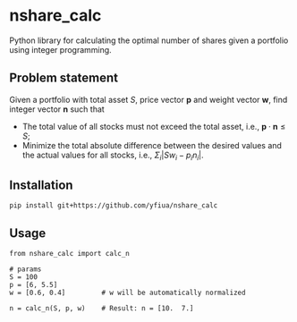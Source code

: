 # nshare_calc
Python library for calculating the optimal number of shares given a portfolio using integer programming.

## Problem statement

Given a portfolio with total asset $S$, price vector $\mathbf p$ and weight vector $\mathbf w$, find integer vector $\mathbf n$ such that

* The total value of all stocks must not exceed the total asset, i.e., $\mathbf p \cdot \mathbf n \leq S$;
* Minimize the total absolute difference between the desired values and the actual values for all stocks, i.e., $\Sigma_i |S w_i - p_i n_i|$.

## Installation

```
pip install git+https://github.com/yfiua/nshare_calc
```

## Usage

```
from nshare_calc import calc_n

# params
S = 100
p = [6, 5.5]
w = [0.6, 0.4]         # w will be automatically normalized

n = calc_n(S, p, w)    # Result: n = [10.  7.]
```
